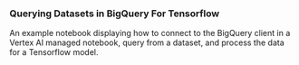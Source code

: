 ### Querying Datasets in BigQuery For Tensorflow

An example notebook displaying how to connect to the BigQuery client in a Vertex AI managed notebook, query from a dataset, and process the data for a Tensorflow model.